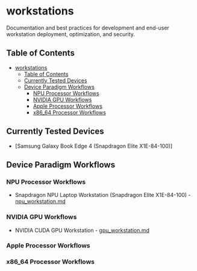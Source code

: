 # workstations
Documentation and best practices for development and end-user workstation deployment, optimization, and security.

## Table of Contents
- [workstations](#workstations)
  - [Table of Contents](#table-of-contents)
  - [Currently Tested Devices](#currently-tested-devices)
  - [Device Paradigm Workflows](#device-paradigm-workflows)
    - [NPU Processor Workflows](#npu-processor-workflows)
    - [NVIDIA GPU Workflows](#nvidia-gpu-workflows)
    - [Apple Processor Workflows](#apple-processor-workflows)
    - [x86\_64 Processor Workflows](#x86_64-processor-workflows)

## Currently Tested Devices

- [Samsung Galaxy Book Edge 4 (Snapdragon Elite X1E-84-100)]

## Device Paradigm Workflows

### NPU Processor Workflows

- Snapdragon NPU Laptop Workstation (Snapdragon Elite X1E-84-100) - [npu_workstation.md](npu_workstation.md)

### NVIDIA GPU Workflows

- NVIDIA CUDA GPU Workstation - [gpu_workstation.md](gpu_workstation.md)

### Apple Processor Workflows

### x86_64 Processor Workflows
